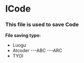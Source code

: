 # ICode

### This file is used to save Code

**File saving type:**
- Luogu
- Atcoder
---ABC
---ARC
- TYOI

